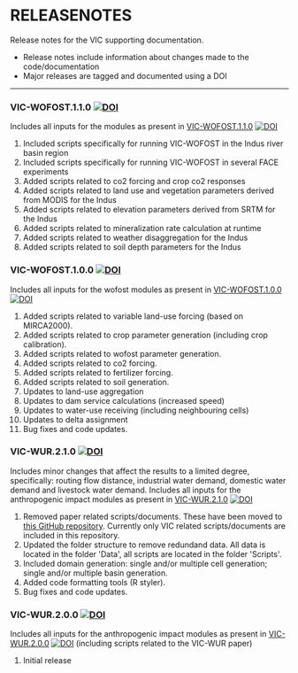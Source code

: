 # RELEASENOTES
Release notes for the VIC supporting documentation.

  * Release notes include information about changes made to the code/documentation
  * Major releases are tagged and documented using a DOI

----
### VIC-WOFOST.1.1.0 [![DOI](https://zenodo.org/badge/DOI/10.5281/zenodo.5482542.svg)](https://doi.org/10.5281/zenodo.5482542)
Includes all inputs for the modules as present in [VIC-WOFOST.1.1.0](https://github.com/wur-wsg/VIC/tree/VIC-WOFOST.1.1.0) [![DOI](https://zenodo.org/badge/DOI/10.5281/zenodo.5482521.svg)](https://doi.org/10.5281/zenodo.5482521)

1. Included scripts specifically for running VIC-WOFOST in the Indus river basin region
2. Included scripts specifically for running VIC-WOFOST in several FACE experiments
3. Added scripts related to co2 forcing and crop co2 responses
4. Added scripts related to land use and vegetation parameters derived from MODIS for the Indus
5. Added scripts related to elevation parameters derived from SRTM for the Indus
6. Added scripts related to mineralization rate calculation at runtime
7. Added scripts related to weather disaggregation for the Indus
7. Added scripts related to soil depth parameters for the Indus


### VIC-WOFOST.1.0.0 [![DOI](https://zenodo.org/badge/DOI/10.5281/zenodo.4288819.svg)](https://doi.org/10.5281/zenodo.4288819)
Includes all inputs for the wofost modules as present in [VIC-WOFOST.1.0.0](https://github.com/wur-wsg/VIC/tree/VIC-WOFOST.1.0.0) [![DOI](https://zenodo.org/badge/DOI/10.5281/zenodo.4288939.svg)](https://doi.org/10.5281/zenodo.4288939)

1. Added scripts related to variable land-use forcing (based on MIRCA2000).
2. Added scripts related to crop parameter generation (including crop calibration).
3. Added scripts related to wofost parameter generation.
4. Added scripts related to co2 forcing.
5. Added scripts related to fertilizer forcing.
6. Added scripts related to soil generation.
7. Updates to land-use aggregation
8. Updates to dam service calculations (increased speed)
9. Updates to water-use receiving (including neighbouring cells)
10. Updates to delta assignment
11. Bug fixes and code updates.

### VIC-WUR.2.1.0 [![DOI](https://zenodo.org/badge/DOI/10.5281/zenodo.3934363.svg)](https://doi.org/10.5281/zenodo.3934363)
Includes minor changes that affect the results to a limited degree, specifically: routing flow distance, industrial water demand, domestic water demand and livestock water demand. Includes all inputs for the anthropogenic impact modules as present in [VIC-WUR.2.1.0](https://github.com/wur-wsg/VIC/tree/VIC-WUR.2.1.0) [![DOI](https://zenodo.org/badge/DOI/10.5281/zenodo.3971898.svg)](https://doi.org/10.5281/zenodo.3971898)

1. Removed paper related scripts/documents. These have been moved to [this GitHub repository](https://github.com/bramdr/papers). Currently only VIC related scripts/documents are included in this repository.
2. Updated the folder structure to remove redundand data. All data is located in the folder 'Data', all scripts are located in the folder 'Scripts'.
3. Included domain generation: single and/or multiple cell generation; single and/or multiple basin generation.
4. Added code formatting tools (R styler).
5. Bug fixes and code updates.

### VIC-WUR.2.0.0 [![DOI](https://zenodo.org/badge/DOI/10.5281/zenodo.3401411.svg)](https://doi.org/10.5281/zenodo.3401411)
Includes all inputs for the anthropogenic impact modules as present in [VIC-WUR.2.0.0](https://github.com/wur-wsg/VIC/tree/VIC-WUR.2.0.0) [![DOI](https://zenodo.org/badge/DOI/10.5281/zenodo.3399450.svg)](https://doi.org/10.5281/zenodo.3399450) (including scripts related to the VIC-WUR paper)

1. Initial release
